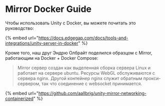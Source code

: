 # Mirror Docker Guide

Чтобы использовать Unity с Docker, вы можете почитать это руководство:

{% embed url="https://docs.edgegap.com/docs/tools-and-integrations/unity-server-in-docker" %}

Кроме того, наш друг Эндрю Олбрайт поделился образцом с Mirror, работающим на Docker + Docker Compose:

> Mirror сервер создан как выделенная сборка сервера Linux и работает на сервере ubuntu. Ресурсы WebGL обслуживаются с сервера nginx. Другой контейнер nginx служит обратным прокси-сервером, так что соединение с websocket принимается.

{% embed url="https://github.com/aallbrig/unity-mirror-networking-containerized" %}
